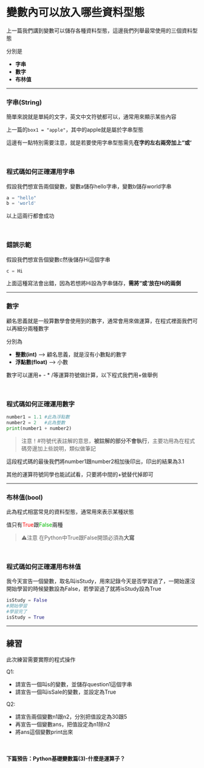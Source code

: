 # 變數內可以放入哪些資料型態

上一篇我們講到變數可以儲存各種資料型態，這邊我們列舉最常使用的三個資料型態

分別是
- **字串**
- **數字**
- **布林值**

---

### 字串(String)

簡單來說就是單純的文字，英文中文符號都可以，通常用來顯示某些內容

上一篇的```box1 = "apple"```，其中的apple就是屬於字串型態

這邊有一點特別需要注意，就是若要使用字串型態需先**在字的左右兩旁加上“或‘**

&nbsp;

### 程式碼如何正確運用字串

假設我們想宣告兩個變數，變數a儲存hello字串，變數b儲存world字串

```py
a = "hello"
b = 'world'
```
以上這兩行都會成功

&nbsp;

### 錯誤示範

假設我們想宣告個變數c然後儲存Hi這個字串

```py
c = Hi
```
上面這種寫法會出錯，因為若想將Hi設為字串儲存，**需將“或‘放在Hi的兩側**

---

### 數字

顧名思義就是一般算數學會使用到的數字，通常會用來做運算，在程式裡面我們可以再細分兩種數字

分別為

- **整數(int)**  --> 顧名思義，就是沒有小數點的數字
- **浮點數(float)** --> 小數

數字可以運用+ - * /等運算符號做計算，以下程式我們用+做舉例

&nbsp;

### 程式碼如何正確運用數字

```py
number1 = 1.1 #此為浮點數
number2 = 2   #此為整數
print(number1 + number2)
```
> 注意！#符號代表註解的意思，**被註解的部分不會執行**，主要功用為在程式碼旁邊加上些說明，類似做筆記

這段程式碼的最後我們將number1跟number2相加後印出，印出的結果為3.1

其他的運算符號同學也能試試看，只要將中間的+號替代掉即可

---

### 布林值(bool)

此為程式相當常見的資料型態，通常用來表示某種狀態

值只有<font color="#FF0000">True</font>跟<font color="#00BB00">False</font>兩種
> ⚠注意  在Python中True跟False開頭必須為**大寫**

&nbsp;

### 程式碼如何正確運用布林值

我今天宣告一個變數，取名叫isStudy，用來記錄今天是否學習過了，一開始還沒開始學習的時候變數設為False，若學習過了就將isStudy設為True

``` py
isStudy = False
#開始學習
#學習完了
isStudy = True
```



---

## 練習

此次練習需要實際的程式操作

Q1: 
- 請宣告一個叫s的變數，並儲存question1這個字串
- 請宣告一個叫isSale的變數，並設定為True

Q2: 
- 請宣告兩個變數n1跟n2，分別把值設定為30跟5
- 再宣告一個變數ans，把值設定為n1除n2
- 將ans這個變數print出來

&nbsp;

#### 下篇預告：Python基礎變數篇(3)-什麼是運算子？